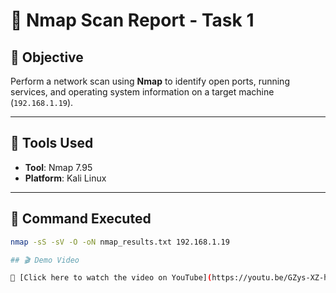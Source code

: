 # 📄 Nmap Scan Report - Task 1

## 🎯 Objective
Perform a network scan using **Nmap** to identify open ports, running services, and operating system information on a target machine (`192.168.1.19`).

---

## 🧰 Tools Used
- **Tool**: Nmap 7.95  
- **Platform**: Kali Linux

---

## 🧪 Command Executed
```bash
nmap -sS -sV -O -oN nmap_results.txt 192.168.1.19

## 🎬 Demo Video

🔗 [Click here to watch the video on YouTube](https://youtu.be/GZys-XZ-h64)
